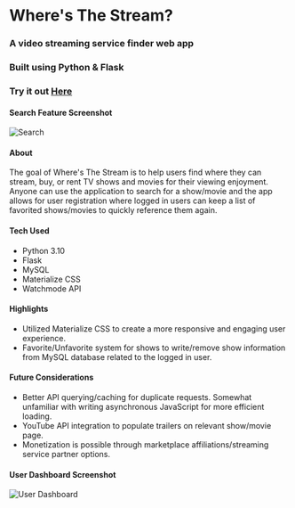 # Where's The Stream?
### A video streaming service finder web app
### Built using Python & Flask
### Try it out [Here](http://54.159.4.216/)

#### Search Feature Screenshot
![Search](https://user-images.githubusercontent.com/23509634/177607431-b70b3bee-d8fa-404c-aaeb-288eb8ad0e6c.png)

#### About
The goal of Where's The Stream is to help users find where they can stream, buy, or rent TV shows and movies for their viewing enjoyment. Anyone can use the application to search for a show/movie and the app allows for user registration where logged in users can keep a list of favorited shows/movies to quickly reference them again.

#### Tech Used
- Python 3.10
- Flask 
- MySQL
- Materialize CSS
- Watchmode API

#### Highlights
- Utilized Materialize CSS to create a more responsive and engaging user experience.
- Favorite/Unfavorite system for shows to write/remove show information from MySQL database related to the logged in user.

#### Future Considerations
- Better API querying/caching for duplicate requests. Somewhat unfamiliar with writing asynchronous JavaScript for more efficient loading.
- YouTube API integration to populate trailers on relevant show/movie page.
- Monetization is possible through marketplace affiliations/streaming service partner options.

#### User Dashboard Screenshot
![User Dashboard](https://user-images.githubusercontent.com/23509634/177609692-cfc3a5b4-6bb4-4bb4-a75f-cd1dfa2f6366.png)
